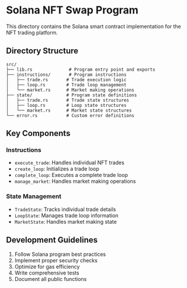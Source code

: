 # Solana NFT Swap Program

This directory contains the Solana smart contract implementation for the NFT trading platform.

## Directory Structure

```
src/
├── lib.rs              # Program entry point and exports
├── instructions/       # Program instructions
│   ├── trade.rs       # Trade execution logic
│   ├── loop.rs        # Trade loop management
│   └── market.rs      # Market making operations
├── state/             # Program state definitions
│   ├── trade.rs       # Trade state structures
│   ├── loop.rs        # Loop state structures
│   └── market.rs      # Market state structures
└── error.rs           # Custom error definitions
```

## Key Components

### Instructions
- `execute_trade`: Handles individual NFT trades
- `create_loop`: Initializes a trade loop
- `complete_loop`: Executes a complete trade loop
- `manage_market`: Handles market making operations

### State Management
- `TradeState`: Tracks individual trade details
- `LoopState`: Manages trade loop information
- `MarketState`: Handles market making state

## Development Guidelines

1. Follow Solana program best practices
2. Implement proper security checks
3. Optimize for gas efficiency
4. Write comprehensive tests
5. Document all public functions 